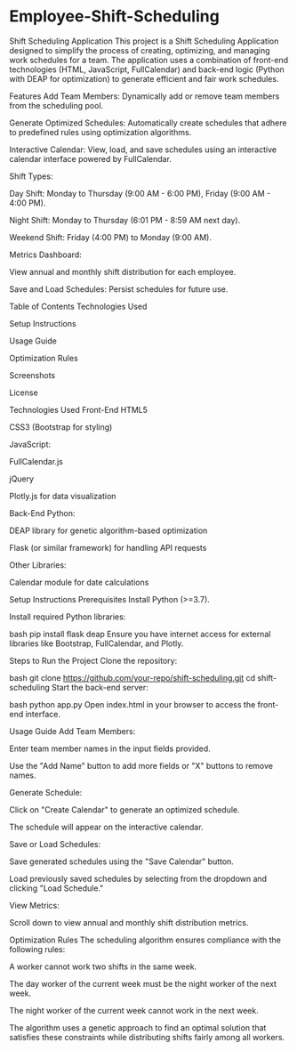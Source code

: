 # Employee-Shift-Scheduling
Shift Scheduling Application
This project is a Shift Scheduling Application designed to simplify the process of creating, optimizing, and managing work schedules for a team. The application uses a combination of front-end technologies (HTML, JavaScript, FullCalendar) and back-end logic (Python with DEAP for optimization) to generate efficient and fair work schedules.

Features
Add Team Members: Dynamically add or remove team members from the scheduling pool.

Generate Optimized Schedules: Automatically create schedules that adhere to predefined rules using optimization algorithms.

Interactive Calendar: View, load, and save schedules using an interactive calendar interface powered by FullCalendar.

Shift Types:

Day Shift: Monday to Thursday (9:00 AM - 6:00 PM), Friday (9:00 AM - 4:00 PM).

Night Shift: Monday to Thursday (6:01 PM - 8:59 AM next day).

Weekend Shift: Friday (4:00 PM) to Monday (9:00 AM).

Metrics Dashboard:

View annual and monthly shift distribution for each employee.

Save and Load Schedules: Persist schedules for future use.

Table of Contents
Technologies Used

Setup Instructions

Usage Guide

Optimization Rules

Screenshots

License

Technologies Used
Front-End
HTML5

CSS3 (Bootstrap for styling)

JavaScript:

FullCalendar.js

jQuery

Plotly.js for data visualization

Back-End
Python:

DEAP library for genetic algorithm-based optimization

Flask (or similar framework) for handling API requests

Other Libraries:

Calendar module for date calculations

Setup Instructions
Prerequisites
Install Python (>=3.7).

Install required Python libraries:

bash
pip install flask deap
Ensure you have internet access for external libraries like Bootstrap, FullCalendar, and Plotly.

Steps to Run the Project
Clone the repository:

bash
git clone https://github.com/your-repo/shift-scheduling.git
cd shift-scheduling
Start the back-end server:

bash
python app.py
Open index.html in your browser to access the front-end interface.

Usage Guide
Add Team Members:

Enter team member names in the input fields provided.

Use the "Add Name" button to add more fields or "X" buttons to remove names.

Generate Schedule:

Click on "Create Calendar" to generate an optimized schedule.

The schedule will appear on the interactive calendar.

Save or Load Schedules:

Save generated schedules using the "Save Calendar" button.

Load previously saved schedules by selecting from the dropdown and clicking "Load Schedule."

View Metrics:

Scroll down to view annual and monthly shift distribution metrics.

Optimization Rules
The scheduling algorithm ensures compliance with the following rules:

A worker cannot work two shifts in the same week.

The day worker of the current week must be the night worker of the next week.

The night worker of the current week cannot work in the next week.

The algorithm uses a genetic approach to find an optimal solution that satisfies these constraints while distributing shifts fairly among all workers.

